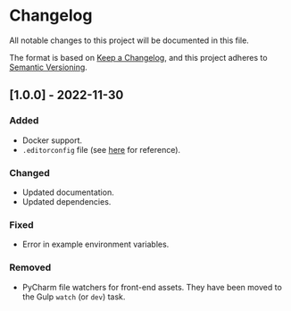 # Changelog

All notable changes to this project will be documented in this file.

The format is based on [Keep a Changelog](https://keepachangelog.com/en/1.0.0/),
and this project adheres to [Semantic Versioning](https://semver.org/spec/v2.0.0.html).

## [1.0.0] - 2022-11-30

### Added

- Docker support.
- `.editorconfig` file (see [here](https://editorconfig.org/) for reference).

### Changed

- Updated documentation.
- Updated dependencies.

### Fixed

- Error in example environment variables.

### Removed

- PyCharm file watchers for front-end assets. They have been moved to the Gulp `watch` (or `dev`) task.

